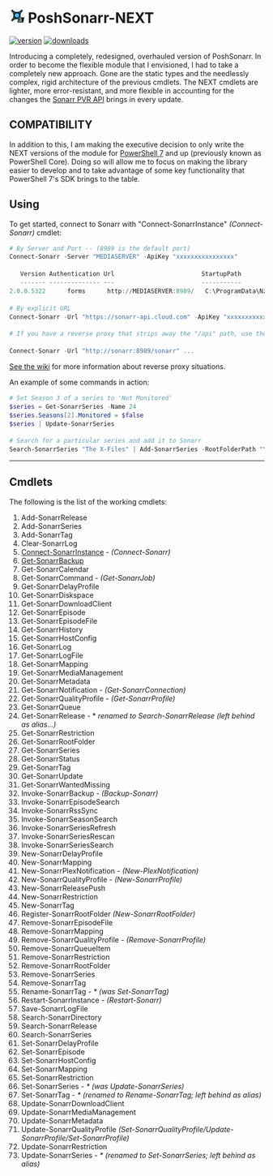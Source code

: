 # <img height="30px" src="./.img/PoshSonarr.png" alt="PoshSonarr"></img> PoshSonarr-NEXT

[![version](https://img.shields.io/powershellgallery/v/PoshSonarr.svg?include_prereleases)](https://www.powershellgallery.com/packages/PoshSonarr)
[![downloads](https://img.shields.io/powershellgallery/dt/PoshSonarr.svg?label=downloads)](https://www.powershellgallery.com/stats/packages/PoshSonarr?groupby=Version)

Introducing a completely, redesigned, overhauled version of PoshSonarr.  In order to become the flexible module that I envisioned, I had to take a completely new approach.  Gone are the static types and the needlessly complex, rigid architecture of the previous cmdlets.  The NEXT cmdlets are lighter, more error-resistant, and more flexible in accounting for the changes the [Sonarr PVR API](https://github.com/Sonarr/Sonarr/wiki/API) brings in every update.

## COMPATIBILITY

In addition to this, I am making the executive decision to only write the NEXT versions of the module for [PowerShell 7](https://github.com/PowerShell/PowerShell/releases/latest) and up (previously known as PowerShell Core).  Doing so will allow me to focus on making the library easier to develop and to take advantage of some key functionality that PowerShell 7's SDK brings to the table.

## Using

To get started, connect to Sonarr with "Connect-SonarrInstance" _(Connect-Sonarr)_ cmdlet:

```powershell
# By Server and Port -- (8989 is the default port)
Connect-Sonarr -Server "MEDIASERVER" -ApiKey "xxxxxxxxxxxxxxxx"

   Version Authentication Url                        StartupPath
   ------- -------------- ---                        -----------
2.0.0.5322      forms      http://MEDIASERVER:8989/   C:\ProgramData\NzbDrone\bin

# By explicit URL
Connect-Sonarr -Url "https://sonarr-api.cloud.com" -ApiKey "xxxxxxxxxxxx"

# If you have a reverse proxy that strips away the "/api" path, use the "-NoApiPrefix" switch.

Connect-Sonarr -Url "http://sonarr:8989/sonarr" ...
```

[See the wiki](https://github.com/Yevrag35/PoshSonarr/wiki) for more information about reverse proxy situations.

An example of some commands in action:

```powershell
# Set Season 3 of a series to 'Not Monitored'
$series = Get-SonarrSeries -Name 24
$series.Seasons[2].Monitored = $false
$series | Update-SonarrSeries

# Search for a particular series and add it to Sonarr
Search-SonarrSeries "The X-Files" | Add-SonarrSeries -RootFolderPath "\\NAS\Shows" -IgnoreEpisodesWithFiles -SearchForMissingEpisodes -UseSeasonFolders
```

---

## Cmdlets

The following is the list of the working cmdlets:

1. Add-SonarrRelease
1. Add-SonarrSeries
1. Add-SonarrTag
1. Clear-SonarrLog
1. [Connect-SonarrInstance](https://github.com/Yevrag35/PoshSonarr/wiki/Connect-SonarrInstance) - _(Connect-Sonarr)_
1. [Get-SonarrBackup](https://github.com/Yevrag35/PoshSonarr/wiki/Get-SonarrBackup)
1. Get-SonarrCalendar
1. Get-SonarrCommand - _(Get-SonarrJob)_
1. Get-SonarrDelayProfile
1. Get-SonarrDiskspace
1. Get-SonarrDownloadClient
1. Get-SonarrEpisode
1. Get-SonarrEpisodeFile
1. Get-SonarrHistory
1. Get-SonarrHostConfig
1. Get-SonarrLog
1. Get-SonarrLogFile
1. Get-SonarrMapping
1. Get-SonarrMediaManagement
1. Get-SonarrMetadata
1. Get-SonarrNotification - _(Get-SonarrConnection)_
1. Get-SonarrQualityProfile - _(Get-SonarrProfile)_
1. Get-SonarrQueue
1. Get-SonarrRelease - * _renamed to Search-SonarrRelease (left behind as alias...)_
1. Get-SonarrRestriction
1. Get-SonarrRootFolder
1. Get-SonarrSeries
1. Get-SonarrStatus
1. Get-SonarrTag
1. Get-SonarrUpdate
1. Get-SonarrWantedMissing
1. Invoke-SonarrBackup - _(Backup-Sonarr)_
1. Invoke-SonarrEpisodeSearch
1. Invoke-SonarrRssSync
1. Invoke-SonarrSeasonSearch
1. Invoke-SonarrSeriesRefresh
1. Invoke-SonarrSeriesRescan
1. Invoke-SonarrSeriesSearch
1. New-SonarrDelayProfile
1. New-SonarrMapping
1. New-SonarrPlexNotification - _(New-PlexNotification)_
1. New-SonarrQualityProfile - _(New-SonarrProfile)_
1. New-SonarrReleasePush
1. New-SonarrRestriction
1. New-SonarrTag
1. Register-SonarrRootFolder _(New-SonarrRootFolder)_
1. Remove-SonarrEpisodeFile
1. Remove-SonarrMapping
1. Remove-SonarrQualityProfile - _(Remove-SonarrProfile)_
1. Remove-SonarrQueueItem
1. Remove-SonarrRestriction
1. Remove-SonarrRootFolder
1. Remove-SonarrSeries
1. Remove-SonarrTag
1. Rename-SonarrTag - _* (was Set-SonarrTag)_
1. Restart-SonarrInstance - _(Restart-Sonarr)_
1. Save-SonarrLogFile
1. Search-SonarrDirectory
1. Search-SonarrRelease
1. Search-SonarrSeries
1. Set-SonarrDelayProfile
1. Set-SonarrEpisode
1. Set-SonarrHostConfig
1. Set-SonarrMapping
1. Set-SonarrRestriction
1. Set-SonarrSeries - _* (was Update-SonarrSeries)_
1. Set-SonarrTag - _* (renamed to Rename-SonarrTag; left behind as alias)_
1. Update-SonarrDownloadClient
1. Update-SonarrMediaManagement
1. Update-SonarrMetadata
1. Update-SonarrQualityProfile _(Set-SonarrQualityProfile/Update-SonarrProfile/Set-SonarrProfile)_
1. Update-SonarrRestriction
1. Update-SonarrSeries - _* (renamed to Set-SonarrSeries; left behind as alias)_
